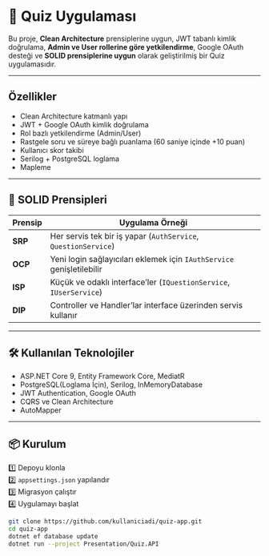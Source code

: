 # 🎯 Quiz Uygulaması

Bu proje, **Clean Architecture** prensiplerine uygun, JWT tabanlı kimlik doğrulama, **Admin ve User rollerine göre yetkilendirme**, Google OAuth desteği ve **SOLID prensiplerine uygun** olarak geliştirilmiş bir Quiz uygulamasıdır.

---

##  Özellikler

-  Clean Architecture katmanlı yapı
-  JWT + Google OAuth kimlik doğrulama
-  Rol bazlı yetkilendirme (Admin/User)
-  Rastgele soru ve süreye bağlı puanlama (60 saniye içinde +10 puan)
-  Kullanıcı skor takibi
-  Serilog + PostgreSQL loglama
-  Mapleme

---

## 🧠 SOLID Prensipleri

| Prensip | Uygulama Örneği |
|---------|----------------|
| **SRP** | Her servis tek bir iş yapar (`AuthService`, `QuestionService`) |
| **OCP** | Yeni login sağlayıcıları eklemek için `IAuthService` genişletilebilir |
| **ISP** | Küçük ve odaklı interface’ler (`IQuestionService`, `IUserService`) |
| **DIP** | Controller ve Handler’lar interface üzerinden servis kullanır |

---

## 🛠️ Kullanılan Teknolojiler

- ASP.NET Core 9, Entity Framework Core, MediatR
- PostgreSQL(Loglama İçin), Serilog, InMemoryDatabase
- JWT Authentication, Google OAuth
- CQRS ve Clean Architecture
- AutoMapper

---

## 📦 Kurulum

1️⃣ Depoyu klonla  
2️⃣ `appsettings.json` yapılandır  
3️⃣ Migrasyon çalıştır  
4️⃣ Uygulamayı başlat

```bash
git clone https://github.com/kullaniciadi/quiz-app.git
cd quiz-app
dotnet ef database update
dotnet run --project Presentation/Quiz.API
